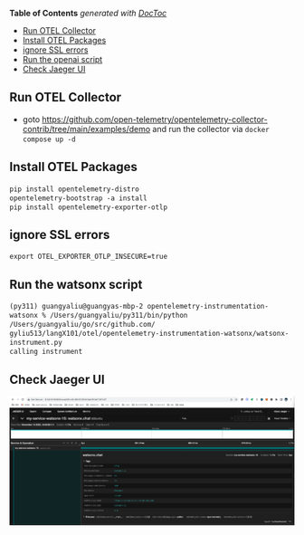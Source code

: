 <!-- START doctoc generated TOC please keep comment here to allow auto update -->
<!-- DON'T EDIT THIS SECTION, INSTEAD RE-RUN doctoc TO UPDATE -->
**Table of Contents**  *generated with [DocToc](https://github.com/thlorenz/doctoc)*

- [Run OTEL Collector](#run-otel-collector)
- [Install OTEL Packages](#install-otel-packages)
- [ignore SSL errors](#ignore-ssl-errors)
- [Run the openai script](#run-the-openai-script)
- [Check Jaeger UI](#check-jaeger-ui)

<!-- END doctoc generated TOC please keep comment here to allow auto update -->

## Run OTEL Collector

- goto https://github.com/open-telemetry/opentelemetry-collector-contrib/tree/main/examples/demo and run the collector via `docker compose up -d`

## Install OTEL Packages

```
pip install opentelemetry-distro
opentelemetry-bootstrap -a install
pip install opentelemetry-exporter-otlp
```

## ignore SSL errors

```
export OTEL_EXPORTER_OTLP_INSECURE=true
```

## Run the watsonx script
```console
(py311) guangyaliu@guangyas-mbp-2 opentelemetry-instrumentation-watsonx % /Users/guangyaliu/py311/bin/python /Users/guangyaliu/go/src/github.com/
gyliu513/langX101/otel/opentelemetry-instrumentation-watsonx/watsonx-instrument.py
calling instrument
```

## Check Jaeger UI

![](images/watsonx-otel-jaeger.png)
